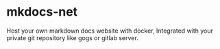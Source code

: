 # mkdocs-net

Host your own markdown docs website with docker, Integrated with your private git repository like gogs or gitlab server.